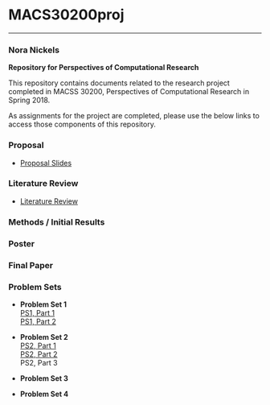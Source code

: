 # MACS30200proj  
_________________________
### Nora Nickels
**Repository for Perspectives of Computational Research**

This repository contains documents related to the research project completed in MACSS 30200, Perspectives of Computational Research in Spring 2018.

As assignments for the project are completed, please use the below links to access those components of this repository.

### Proposal
* [Proposal Slides](Proposal/NickelsProposal.pdf)  

### Literature Review
* [Literature Review](LitReview/Literature_Review.pdf)

### Methods / Initial Results

### Poster

### Final Paper

### Problem Sets

* **Problem Set 1**  
[PS1, Part 1](ProblemSets/PS1/PS1_Part1.pdf)  
[PS1, Part 2](ProblemSets/PS1/PS1_Part2.pdf)  

* **Problem Set 2**  
[PS2, Part 1](ProblemSets/PS2/PS2_Part1_KD_Estimation.ipynb)  
[PS2, Part 2](ProblemSets/PS2/PS2_Part2_Interaction.pdf)   
PS2, Part 3   

* **Problem Set 3**  

* **Problem Set 4**  
